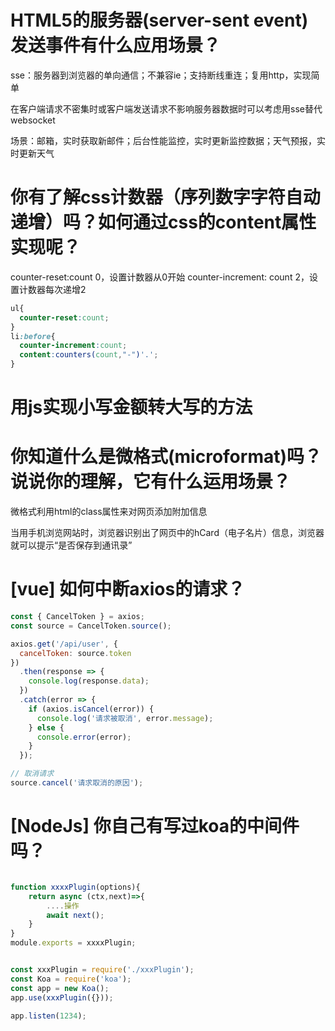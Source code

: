 # HTML5的服务器(server-sent event)发送事件有什么应用场景？

sse：服务器到浏览器的单向通信；不兼容ie；支持断线重连；复用http，实现简单

在客户端请求不密集时或客户端发送请求不影响服务器数据时可以考虑用sse替代websocket

场景：邮箱，实时获取新邮件；后台性能监控，实时更新监控数据；天气预报，实时更新天气

# 你有了解css计数器（序列数字字符自动递增）吗？如何通过css的content属性实现呢？

counter-reset:count 0，设置计数器从0开始
counter-increment: count 2，设置计数器每次递增2

```css
ul{
  counter-reset:count;
}
li:before{
  counter-increment:count;
  content:counters(count,"-")'.';
}
```

# 用js实现小写金额转大写的方法

# 你知道什么是微格式(microformat)吗？说说你的理解，它有什么运用场景？

微格式利用html的class属性来对网页添加附加信息

当用手机浏览网站时，浏览器识别出了网页中的hCard（电子名片）信息，浏览器就可以提示“是否保存到通讯录”

# [vue] 如何中断axios的请求？

```javascript
const { CancelToken } = axios;
const source = CancelToken.source();

axios.get('/api/user', {
  cancelToken: source.token
})
  .then(response => {
    console.log(response.data);
  })
  .catch(error => {
    if (axios.isCancel(error)) {
      console.log('请求被取消', error.message);
    } else {
      console.error(error);
    }
  });

// 取消请求
source.cancel('请求取消的原因');
```

# [NodeJs] 你自己有写过koa的中间件吗？

```javascript

function xxxxPlugin(options){
    return async (ctx,next)=>{
        ....操作
        await next();
    }
}
module.exports = xxxxPlugin;


const xxxPlugin = require('./xxxPlugin');
const Koa = require('koa');
const app = new Koa();
app.use(xxxPlugin({}));

app.listen(1234);

```